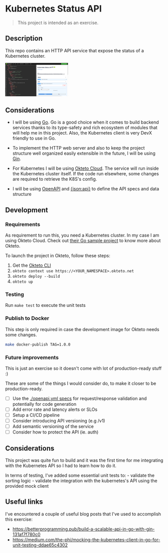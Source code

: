 # Kubernetes Status API

> This project is intended as an exercise.

## Description

This repo contains an HTTP API service that expose the status of a Kubernetes cluster.

<img src="./docs/openapi.png" width="200" height="auto" alt="OpenAPI docs" />

## Considerations

- I will be using [Go](https://go.dev/). Go is a good choice when it comes to build backend services thanks to its type-safety and rich ecosystem of modules that will help me in this project. Also, the Kubernetes client is very DevX friendly to use in Go.

- To implement the HTTP web server and also to keep the project structure well organized easily extensible in the future, I will be using [Gin](https://github.com/gin-gonic/gin).

- For Kubernetes I will be using [Okteto Cloud](https://www.okteto.com/). The service will run inside the Kubernetes cluster itself. If the code run elsewhere, some changes are required to retrieve the K8S's config.

- I will be using [OpenAPI](https://www.openapis.org/) and [{json:api}](https://jsonapi.org/) to define the API specs and data structure

## Development

### Requirements

As requirement to run this, you need a Kubernetes cluster. In my case I am using Okteto Cloud. Check out [their Go sample project](https://www.okteto.com/docs/samples/golang/) to know more about Okteto.

To launch the project in Okteto, follow these steps:

1. Get the [Okteto CLI](https://www.okteto.com/docs/getting-started/#installing-okteto-cli)
1. `okteto context use https://<YOUR_NAMESPACE>.okteto.net`
1. `okteto deploy --build`
1. `okteto up`


### Testing

Run `make test` to execute the unit tests

### Publish to Docker

This step is only required in case the development image for Okteto needs some changes.

```bash
make docker-publish TAG=1.0.0
```

### Future improvements

This is just an exercise so it doesn't come with lot of production-ready stuff :)

These are some of the things I would consider do, to make it closer to be production-ready.

- [ ] Use the [./openapi.yml specs](./openapi.yml) for request/response validation and potentially for code generation
- [ ] Add error rate and latency alerts or SLOs
- [ ] Setup a CI/CD pipeline
- [ ] Consider introducing API versioning (e.g /v1)
- [ ] Add semantic versioning of the service
- [ ] Consider how to protect the API (ie. auth)

## Considerations

This project was quite fun to build and it was the first time for me integrating with the Kubernetes API so I had to learn how to do it.

In terms of testing, I've added some essential unit tests to:
    - validate the sorting logic
    - validate the integration with the kubernetes's API using the provided mock client

## Useful links

I've encountered a couple of useful blog posts that I've used to accomplish this exercise:

- https://betterprogramming.pub/build-a-scalable-api-in-go-with-gin-131af7f780c0
- https://medium.com/the-phi/mocking-the-kubernetes-client-in-go-for-unit-testing-ddae65c4302
